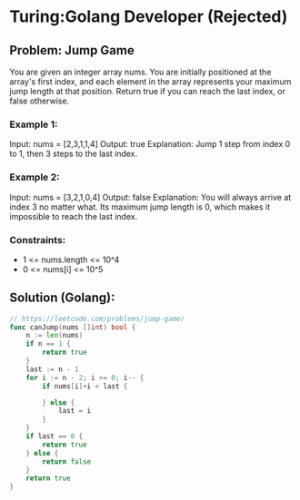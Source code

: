 # Turing:Golang Developer (Rejected)

## Problem: Jump Game
You are given an integer array nums. You are initially positioned at the array's first index, and each element in the array represents your maximum jump length at that position.
Return true if you can reach the last index, or false otherwise.

### Example 1:
Input: nums = [2,3,1,1,4]
Output: true
Explanation: Jump 1 step from index 0 to 1, then 3 steps to the last index.

### Example 2:
Input: nums = [3,2,1,0,4]
Output: false
Explanation: You will always arrive at index 3 no matter what. Its maximum jump length is 0, which makes it impossible to reach the last index.

### Constraints:
- 1 <= nums.length <= 10^4
- 0 <= nums[i] <= 10^5

## Solution (Golang):
```go
// https://leetcode.com/problems/jump-game/
func canJump(nums []int) bool {
    n := len(nums)
    if n == 1 {
        return true
    }
    last := n - 1
    for i := n - 2; i >= 0; i-- {
        if nums[i]+i < last {

        } else {
            last = i
        }
    }
    if last == 0 {
        return true
    } else {
        return false
    }
    return true
}
